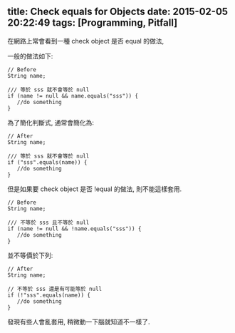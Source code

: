 title: Check equals for Objects
date: 2015-02-05 20:22:49
tags: [Programming, Pitfall]
---

在網路上常會看到一種 check object 是否 equal 的做法,
<!--more-->
一般的做法如下:

	// Before
	String name;
	
	/// 等於 sss 就不會等於 null
	if (name != null && name.equals("sss")) {
	   //do something
    }

為了簡化判斷式, 通常會簡化為:

	// After
	String name;
	
	/// 等於 sss 就不會等於 null
	if ("sss".equals(name)) {
	   //do something
    }

但是如果要 check object 是否 !equal 的做法, 則不能這樣套用.

	// Before
	String name;
	
	/// 不等於 sss 且不等於 null
	if (name != null && !name.equals("sss")) {
	   //do something
    }

並不等價於下列:

	// After
	String name;
	
	// 不等於 sss 還是有可能等於 null
	if (!"sss".equals(name)) {
	   //do something
    }

發現有些人會亂套用, 稍微動一下腦就知道不一樣了.
